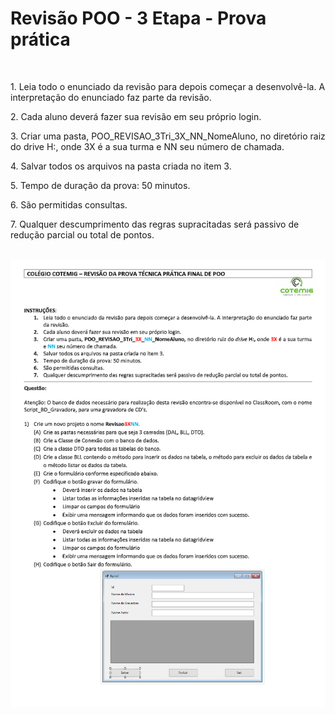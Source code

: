 <h1 align="left">Revisão POO - 3 Etapa - Prova prática</h1>

<br>

<p>1. Leia todo o enunciado da revisão para depois começar a desenvolvê-la. A interpretação do enunciado faz parte da revisão.</p>

<p>2. Cada aluno deverá fazer sua revisão em seu próprio login.</p>

<p>3. Criar uma pasta, POO_REVISAO_3Tri_3X_NN_NomeAluno, no diretório raiz do drive H:, onde 3X é a sua turma e NN seu número de chamada.</p>

<p>4. Salvar todos os arquivos na pasta criada no item 3.</p>

<p>5. Tempo de duração da prova: 50 minutos.</p>

<p>6. São permitidas consultas.</p>

<p>7. Qualquer descumprimento das regras supracitadas será passivo de redução parcial ou total de pontos.</p>

<br>

<img align="center" src="/Instrucoes.png" style="padding: 0; width=100%;">